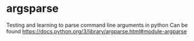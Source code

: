# argsparse
Testing and learning to parse command line arguments in python
Can be found https://docs.python.org/3/library/argparse.html#module-argparse
